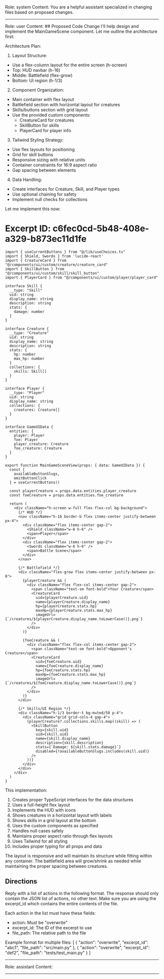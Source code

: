 Role: system
Content: You are a helpful assistant specialized in changing files based on proposed changes.
__________________
Role: user
Content: ## Proposed Code Change
I'll help design and implement the MainGameScene component. Let me outline the architecture first:

Architecture Plan:

1. Layout Structure:
- Use a flex-column layout for the entire screen (h-screen)
- Top: HUD navbar (h-16)
- Middle: Battlefield (flex-grow)
- Bottom: UI region (h-1/3)

2. Component Organization:
- Main container with flex layout
- Battlefield section with horizontal layout for creatures
- Skills/buttons section with grid layout
- Use the provided custom components:
  * CreatureCard for creatures
  * SkillButton for skills
  * PlayerCard for player info

3. Tailwind Styling Strategy:
- Use flex layouts for positioning
- Grid for skill buttons
- Responsive sizing with relative units
- Container constraints for 16:9 aspect ratio
- Gap spacing between elements

4. Data Handling:
- Create interfaces for Creature, Skill, and Player types
- Use optional chaining for safety
- Implement null checks for collections

Let me implement this now:

# Excerpt ID: c6fec0cd-5b48-408e-a329-b873ec11d1fe
```tsx main_game/templates/MainGameScene.tsx
import { useCurrentButtons } from "@/lib/useChoices.ts"
import { Shield, Swords } from 'lucide-react'
import { CreatureCard } from "@/components/ui/custom/creature/creature_card"
import { SkillButton } from "@/components/ui/custom/skill/skill_button"
import { PlayerCard } from "@/components/ui/custom/player/player_card"

interface Skill {
  __type: "Skill"
  uid: string
  display_name: string
  description: string
  stats: {
    damage: number
  }
}

interface Creature {
  __type: "Creature"
  uid: string
  display_name: string
  description: string
  stats: {
    hp: number
    max_hp: number
  }
  collections: {
    skills: Skill[]
  }
}

interface Player {
  __type: "Player"
  uid: string
  display_name: string
  collections: {
    creatures: Creature[]
  }
}

interface GameUIData {
  entities: {
    player: Player
    foe: Player
    player_creature: Creature
    foe_creature: Creature
  }
}

export function MainGameSceneView(props: { data: GameUIData }) {
  const {
    availableButtonSlugs,
    emitButtonClick
  } = useCurrentButtons()

  const playerCreature = props.data.entities.player_creature
  const foeCreature = props.data.entities.foe_creature

  return (
    <div className="h-screen w-full flex flex-col bg-background">
      {/* HUD */}
      <nav className="h-16 border-b flex items-center justify-between px-4">
        <div className="flex items-center gap-2">
          <Shield className="w-6 h-6" />
          <span>Player</span>
        </div>
        <div className="flex items-center gap-2">
          <Swords className="w-6 h-6" />
          <span>Battle Scene</span>
        </div>
      </nav>

      {/* Battlefield */}
      <div className="flex-grow flex items-center justify-between px-8">
        {playerCreature && (
          <div className="flex flex-col items-center gap-2">
            <span className="text-sm font-bold">Your Creature</span>
            <CreatureCard
              uid={playerCreature.uid}
              name={playerCreature.display_name}
              hp={playerCreature.stats.hp}
              maxHp={playerCreature.stats.max_hp}
              imageUrl={`/creatures/${playerCreature.display_name.toLowerCase()}.png`}
            />
          </div>
        )}

        {foeCreature && (
          <div className="flex flex-col items-center gap-2">
            <span className="text-sm font-bold">Opponent's Creature</span>
            <CreatureCard
              uid={foeCreature.uid}
              name={foeCreature.display_name}
              hp={foeCreature.stats.hp}
              maxHp={foeCreature.stats.max_hp}
              imageUrl={`/creatures/${foeCreature.display_name.toLowerCase()}.png`}
            />
          </div>
        )}
      </div>

      {/* Skills/UI Region */}
      <div className="h-1/3 border-t bg-muted/50 p-4">
        <div className="grid grid-cols-4 gap-4">
          {playerCreature?.collections.skills.map((skill) => (
            <SkillButton
              key={skill.uid}
              uid={skill.uid}
              name={skill.display_name}
              description={skill.description}
              stats={`Damage: ${skill.stats.damage}`}
              disabled={!availableButtonSlugs.includes(skill.uid)}
            />
          ))}
        </div>
      </div>
    </div>
  )
}
```

This implementation:
1. Creates proper TypeScript interfaces for the data structures
2. Uses a full-height flex layout
3. Implements the HUD with icons
4. Shows creatures in a horizontal layout with labels
5. Shows skills in a grid layout at the bottom
6. Uses the custom components as specified
7. Handles null cases safely
8. Maintains proper aspect ratio through flex layouts
9. Uses Tailwind for all styling
10. Includes proper typing for all props and data

The layout is responsive and will maintain its structure while fitting within any container. The battlefield area will grow/shrink as needed while maintaining the proper spacing between creatures.

## Directions
Reply with a list of actions in the following format. The response should only contain the JSON list of actions, no other text.
Make sure you are using the excerpt_id which contains the entire contents of the file.

Each action in the list must have these fields:
- action: Must be "overwrite"
- excerpt_id: The ID of the excerpt to use
- file_path: The relative path to the file

Example format for multiple files:
[
    {
        "action": "overwrite",
        "excerpt_id": "abc1",
        "file_path": "src/main.py"
    },
    {
        "action": "overwrite",
        "excerpt_id": "def2",
        "file_path": "tests/test_main.py"
    }
]
__________________
Role: assistant
Content: 
__________________
